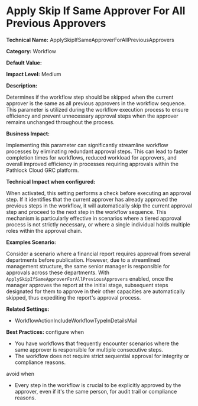 # Apply Skip If Same Approver For All Previous Approvers

**Technical Name:** ApplySkipIfSameApproverForAllPreviousApprovers

**Category:** Workflow

**Default Value:** 

**Impact Level:** Medium

**Description:**

Determines if the workflow step should be skipped when the current approver is the same as all previous approvers in the workflow sequence. This parameter is utilized during the workflow execution process to ensure efficiency and prevent unnecessary approval steps when the approver remains unchanged throughout the process.

**Business Impact:**

Implementing this parameter can significantly streamline workflow processes by eliminating redundant approval steps. This can lead to faster completion times for workflows, reduced workload for approvers, and overall improved efficiency in processes requiring approvals within the Pathlock Cloud GRC platform.

**Technical Impact when configured:**

When activated, this setting performs a check before executing an approval step.  If it identifies that the current approver has already approved the previous steps in the workflow, it will automatically skip the current approval step and proceed to the next step in the workflow sequence. This mechanism is particularly effective in scenarios where a tiered approval process is not strictly necessary, or where a single individual holds multiple roles within the approval chain.

**Examples Scenario:**

Consider a scenario where a financial report requires approval from several departments before publication. However, due to a streamlined management structure, the same senior manager is responsible for approvals across these departments. With `ApplySkipIfSameApproverForAllPreviousApprovers` enabled, once the manager approves the report at the initial stage, subsequent steps designated for them to approve in their other capacities are automatically skipped, thus expediting the report's approval process.

**Related Settings:** 

- WorkflowActionIncludeWorkflowTypeInDetailsMail

**Best Practices:** configure when

- You have workflows that frequently encounter scenarios where the same approver is responsible for multiple consecutive steps.
- The workflow does not require strict sequential approval for integrity or compliance reasons.

avoid when

- Every step in the workflow is crucial to be explicitly approved by the approver, even if it's the same person, for audit trail or compliance reasons.